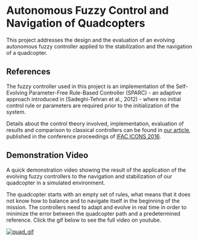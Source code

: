 # Autonomous Fuzzy Control and Navigation of Quadcopters #

This project addresses the design and the evaluation of an evolving autonomous
fuzzy controller applied to the stabilization and the navigation of a
quadcopter.

## References ##

The fuzzy controller used in this project is an implementation of the
Self-Evolving Parameter-Free Rule-Based Controller (SPARC) - an adaptive
approach introduced in (Sadeghi-Tehran et al., 2012) - where no initial control
rule or parameters are required prior to the initialization of the system.

Details about the control theory involved, implementation, evaluation of
results and comparison to classical controllers can be found in [our article](
http://www.sciencedirect.com/science/article/pii/S2405896316302889), published
in the conference proceedings of [IFAC ICONS
2016](http://icons2016.univ-reims.fr/).

## Demonstration Video ##

A quick demonstration video showing the result of the application of the
evolving fuzzy controllers to the navigation and stabilization of our
quadcopter in a simulated environment.

The quadcopter starts with an empty set of rules, what means that it does not
know how to balance and to navigate itself in the beginning of the mission. The
controllers need to adapt and evolve in real time in order to minimize the
error between the quadcopter path and a predetermined reference.
Click the gif below to see the full video on youtube.

[![quad_gif](https://cloud.githubusercontent.com/assets/10624503/20035289/172f9ac8-a3c5-11e6-82ac-632131724891.gif)](https://www.youtube.com/watch?v=rIEcj6SDO7k)

